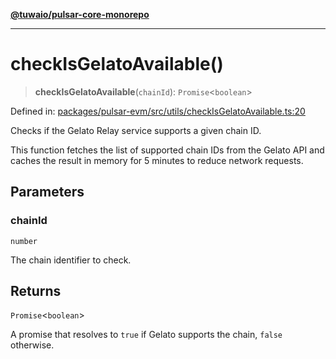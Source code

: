 [**@tuwaio/pulsar-core-monorepo**](../../../README.md)

***

# checkIsGelatoAvailable()

> **checkIsGelatoAvailable**(`chainId`): `Promise`\<`boolean`\>

Defined in: [packages/pulsar-evm/src/utils/checkIsGelatoAvailable.ts:20](https://github.com/TuwaIO/pulsar-core/blob/60bbca9feab340b4bac58012b93caa368d33efe5/packages/pulsar-evm/src/utils/checkIsGelatoAvailable.ts#L20)

Checks if the Gelato Relay service supports a given chain ID.

This function fetches the list of supported chain IDs from the Gelato API and
caches the result in memory for 5 minutes to reduce network requests.

## Parameters

### chainId

`number`

The chain identifier to check.

## Returns

`Promise`\<`boolean`\>

A promise that resolves to `true` if Gelato supports the chain, `false` otherwise.
